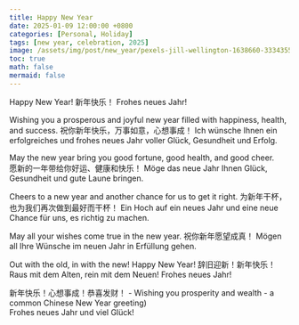 ```yaml
---
title: Happy New Year
date: 2025-01-09 12:00:00 +0800
categories: [Personal, Holiday]
tags: [new year, celebration, 2025]
image: /assets/img/post/new_year/pexels-jill-wellington-1638660-3334355.jpg
toc: true
math: false
mermaid: false
---
```


Happy New Year! 新年快乐！ Frohes neues Jahr!

Wishing you a prosperous and joyful new year filled with happiness, health, and success. 
祝你新年快乐，万事如意，心想事成！ 
Ich wünsche Ihnen ein erfolgreiches und frohes neues Jahr voller Glück, Gesundheit und Erfolg.

May the new year bring you good fortune, good health, and good cheer.  
愿新的一年带给你好运、健康和快乐！ 
Möge das neue Jahr Ihnen Glück, Gesundheit und gute Laune bringen.

Cheers to a new year and another chance for us to get it right. 
为新年干杯，也为我们再次做到最好而干杯！ 
Ein Hoch auf ein neues Jahr und eine neue Chance für uns, es richtig zu machen.

May all your wishes come true in the new year. 
祝你新年愿望成真！ 
Mögen all Ihre Wünsche im neuen Jahr in Erfüllung gehen.

Out with the old, in with the new! Happy New Year! 
辞旧迎新！新年快乐！ 
Raus mit dem Alten, rein mit dem Neuen! Frohes neues Jahr!

新年快乐！心想事成！恭喜发财！ - Wishing you prosperity and wealth - a common Chinese New Year greeting)  
Frohes neues Jahr und viel Glück!

